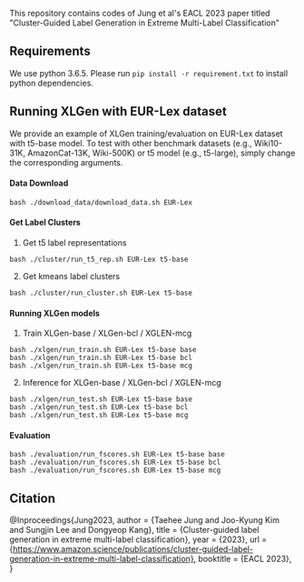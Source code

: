 This repository contains codes of Jung et al's EACL 2023 paper titled "Cluster-Guided Label Generation in Extreme Multi-Label Classification"

## Requirements
We use python 3.6.5. Please run ```pip install -r requirement.txt``` to install python dependencies.


## Running XLGen with EUR-Lex dataset
We provide an example of XLGen training/evaluation on EUR-Lex dataset with t5-base model.
To test with other benchmark datasets (e.g., Wiki10-31K, AmazonCat-13K, Wiki-500K) or t5 model (e.g., t5-large), simply change the corresponding arguments.

#### Data Download
```
bash ./download_data/download_data.sh EUR-Lex
```

#### Get Label Clusters

1. Get t5 label representations
```
bash ./cluster/run_t5_rep.sh EUR-Lex t5-base
```

2. Get kmeans label clusters
```
bash ./cluster/run_cluster.sh EUR-Lex t5-base
```

#### Running XLGen models

1. Train XLGen-base / XLGen-bcl / XGLEN-mcg
```
bash ./xlgen/run_train.sh EUR-Lex t5-base base
bash ./xlgen/run_train.sh EUR-Lex t5-base bcl
bash ./xlgen/run_train.sh EUR-Lex t5-base mcg
```

2. Inference for XLGen-base / XLGen-bcl / XGLEN-mcg
```
bash ./xlgen/run_test.sh EUR-Lex t5-base base
bash ./xlgen/run_test.sh EUR-Lex t5-base bcl
bash ./xlgen/run_test.sh EUR-Lex t5-base mcg
```

#### Evaluation
```
bash ./evaluation/run_fscores.sh EUR-Lex t5-base base
bash ./evaluation/run_fscores.sh EUR-Lex t5-base bcl
bash ./evaluation/run_fscores.sh EUR-Lex t5-base mcg
```

## Citation
   @Inproceedings{Jung2023,
    author = {Taehee Jung and Joo-Kyung Kim and Sungjin Lee and Dongyeop Kang},
    title = {Cluster-guided label generation in extreme multi-label classification},
    year = {2023},
    url = {https://www.amazon.science/publications/cluster-guided-label-generation-in-extreme-multi-label-classification},
    booktitle = {EACL 2023},
    }
